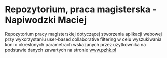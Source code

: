 # Repozytorium, praca magisterska - Napiwodzki Maciej
Repozytorium pracy magisterskiej dotyczącej stworzenia aplikacji webowej przy wykorzystaniu user-based collaborative filtering w celu wyszukiwania koni o określonych parametrach wskazanych przez użytkownika na podstawie danych zawartych na stronie www.pzhk.pl
